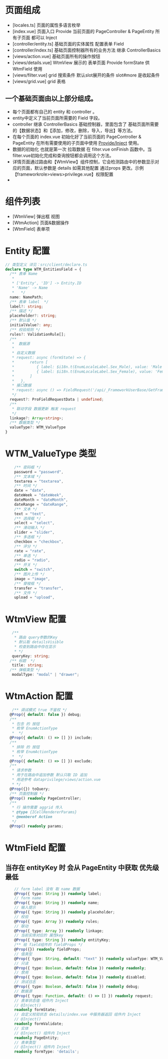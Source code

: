# 页面组成
-   [locales.ts] 页面的属性多语言枚举
-   [index.vue] 页面入口 Provide 当前页面的 PageController & PageEntity 所有子页面 都可以 Inject
-   [controller/entity.ts] 基础页面的实体属性 配置表单 Field
-   [controller/index.ts] 基础页面控制器所有的业务方法 继承 ControllerBasics 
-   [views/action.vue] 基础页面所有的操作按钮
-   [views/details.vue] WtmView 展示的 表单页面 Provide formState 供 WtmField 使用
-   [views/filter.vue] grid 搜索条件 默认slot展开的条件 slot#more 是收起条件
-   [views/grid.vue] grid 表格
## 一个基础页面由以上部分组成。
- 每个页面都有自己的 entity 和 controller 。
- entity中定义了当前页面所需要的 Field 字段。
- controller 继承 ControllerBasics 基础控制器，里面包含了 基础页面所需要的【数据状态】和【添加，修改，删除，导入，导出】等方法。
- 在每个页面的 index.vue 初始化好了当前页面的 PageController & PageEntity 在所有需要使用的子页面中使用 [Provide/Inject](https://vue3js.cn/docs/zh/guide/component-provide-inject.html) 使用。
- 数据的初始化 也就是第一次 拉取数据 在 filter.vue onFinish 函数中。当filter.vue初始化完成和查询按钮都会调用这个方法。
- 详情页面通过路由和【WtmView】组件控制，它会检测路由中的参数显示对应的页面，默认参数是 details 如需其他配置 通过props 更改。示例 【frameworkrole>views>privilege.vue】权限配置
-  
# 组件列表
-   [WtmView] 弹出框 视图 
-   [WtmAction] 页面&数据操作
-   [WtmField] 表单项
# Entity 配置
  ```ts
  // 类型定义 详见：src/client/declare.ts
  declare type WTM_EntitiesField = {
    /** 表单 Name 
     * 
     * ['Entity', 'ID'] -> Entity.ID
     * 'Name' -> Name
     *   */
    name: NamePath;
    /** 表单 label  */
    label?: string;
    /** 描述 */
    placeholder?: string;
    /** 默认值 */
    initialValue?: any;
    /** 校验规则 */
    rules?: ValidationRule[];
    /**
     *  数据源
     * 
     * 自定义数据
     * request: async (formState) => {
     *       return [
     *          { label: $i18n.t(EnumLocaleLabel.Sex_Male), value: 'Male' },
     *          { label: $i18n.t(EnumLocaleLabel.Sex_Female), value: 'Female'}
     *       ]
     *   },
     * 接口数据
     * request: async () => FieldRequest('/api/_FrameworkUserBase/GetFrameworkRoles')
     */
    request?: ProFieldRequestData | undefined;
    /** 
     * 联动字段 数据更新 触发 request
     */
    linkage?: Array<string>;
    /** 数据类型 */
    valueType?: WTM_ValueType
}
  ```
# WTM_ValueType 类型
```ts
    /** 密码框 */
    password = "password",
    /** 文本域 */
    textarea = "textarea",
    /** 时间 */
    date = "date",
    dateWeek = "dateWeek",
    dateMonth = "dateMonth",
    dateRange = "dateRange",
    /** 文本 */
    text = "text",
    /** 选择框 */
    select = "select",
    /** 滑动输入 */
    slider = "slider",
    /** 多选框 */
    checkbox = "checkbox",
    /** 评分 */
    rate = "rate",
    /** 单选 */
    radio = "radio",
    /** 开关 */
    switch = "switch",
    /** 图片上传 */
    image = "image",
    /** 穿梭框 */
    transfer = "transfer",
    /** 文件 */
    upload = "upload", 
```
  
# WtmView 配置
```ts
   /** 
    * 路由 query参数的Key
    * 默认取 detailsVisible 
    * 检查到路由中存在显示
    * */
   queryKey: string;
  /** 标题  */
   title: string;
  /** 弹框类型 */
   modalType: "modal" | "drawer";
```
# WtmAction 配置
```ts
   /** 调试模式 true 不鉴权 */
  @Prop({ default: false }) debug;
  /** 
   * 包含 的 按钮 
   * 枚举 EnumActionType
   *  */
  @Prop({ default: () => [] }) include;
  /** 
   * 排除 的 按钮
   * 枚举 EnumActionType
   *  */
  @Prop({ default: () => [] }) exclude;
  /** 
   * 请求参数
   * 用于在路由中追加参数 默认只取 ID 追加 
   * 用途参考 dataprivilege/views/action.vue
   * */
  @Prop({}) toQuery;
  /** 页面控制器 */
  @Prop() readonly PageController;
  /**
   * 行 操作需要 aggrid 传入
   * @type {ICellRendererParams}
   * @memberof Action
   */
  @Prop() readonly params;
```

# WtmField 配置
## 当存在 entityKey 时 会从 PageEntity 中获取 优先级最低
```ts
    // form label 没有 取 name 数据
    @Prop({ type: String }) readonly label;
    // form name
    @Prop({ type: String }) readonly name;
    // 输入提示
    @Prop({ type: String }) readonly placeholder;
    // 校验
    @Prop({ type: Array }) readonly rules;
    // 联动
    @Prop({ type: Array }) readonly linkage;
    // 当前实体对应的 属性key
    @Prop({ type: String }) readonly entityKey;
    /** 给 field组件的 fieldProps */
    @Prop({}) readonly fieldProps;
    // 值类型
    @Prop({ type: String, default: "text" }) readonly valueType: WTM_ValueType;
    // 只读
    @Prop({ type: Boolean, default: false }) readonly readonly;
    // 禁用
    @Prop({ type: Boolean, default: false }) readonly disabled;
    // 测试日志
    @Prop({ type: Boolean, default: false }) readonly debug;
    // 数据源
    @Prop({ type: Function, default: () => [] }) readonly request;
    // 表单状态值 组件内 Inject
    // @Inject() 
    readonly formState;
    // 自定义校验状态 details/index.vue 中服务器返回 组件内 Inject
    // @Inject() 
    readonly formValidate;
    // 实体
    // @Inject() 组件内 Inject
    readonly PageEntity;
    // 表单类型
    // @Inject() 组件内 Inject
    readonly formType: 'details';
```